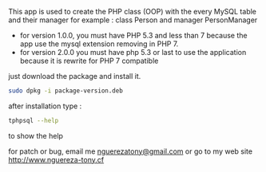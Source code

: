 This app is used to create the PHP class (OOP) with the every MySQL
table and their manager for example :
class Person and manager PersonManager

* for version 1.0.0, you must have PHP 5.3 and less than 7 because the app use the mysql extension removing in PHP 7.
* for version 2.0.0 you must have php 5.3 or last to use the application because it is rewrite for PHP 7 compatible

just download the package and install it.

```bash
sudo dpkg -i package-version.deb
```

after installation type :

```bash
tphpsql --help
```
to show the help


for patch or bug, email me <nguerezatony@gmail.com> or go to my  web site <http://www.nguereza-tony.cf>
